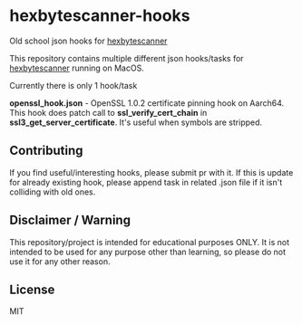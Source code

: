 # hexbytescanner-hooks
Old school json hooks for [hexbytescanner](https://github.com/karek314/hexbytescanner)

This repository contains multiple different json hooks/tasks for [hexbytescanner](https://github.com/karek314/hexbytescanner) running on MacOS.

Currently there is only 1 hook/task

<b>openssl_hook.json</b> - OpenSSL 1.0.2 certificate pinning hook on Aarch64. This hook does patch call to <b>ssl_verify_cert_chain</b> in <b>ssl3_get_server_certificate</b>. It's useful when symbols are stripped.


## Contributing
If you find useful/interesting hooks, please submit pr with it. If this is update for already existing hook, please append task in related .json file if it isn't colliding with old ones.


## Disclaimer / Warning
This repository/project is intended for educational purposes ONLY. It is not intended to be used for any purpose other than learning, so please do not use it for any other reason.

## License
MIT
